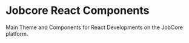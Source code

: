 # Jobcore React Components

Main Theme and Components for React Developments on the JobCore platform.

